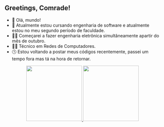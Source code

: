 ## Greetings, Comrade!

- 👋 Olá, mundo!
- 👀 Atualmente estou cursando engenharia de software e atualmente estou no meu segundo período de faculdade.
- 👨‍💻 Começarei a fazer engenharia eletrônica simultâneamente apartir do mês de outubro.
- 👨‍🔧 Técnico em Redes de Computadores.
- 🕓 Estou voltando a postar meus códigos recentemente, passei um tempo fora mas tá na hora de retornar.

<div align="center">
  <a href="https://github.com/iNahoy">
  <img height="180em" src="https://github-readme-stats.vercel.app/api?username=iNahoy&show_icons=true&theme=highcontrast&include_all_commits=true&count_private=true"/>
  <img height="180em" src="https://github-readme-stats.vercel.app/api/top-langs/?username=iNahoy&layout=compact&langs_count=9&theme=highcontrast"/>
</div>
